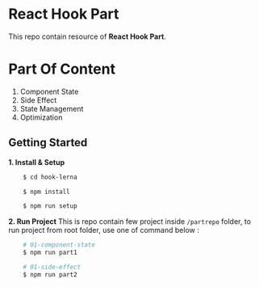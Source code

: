 # React Hook Part
This repo contain resource of **React Hook Part**.


# Part Of Content
1. Component State
2. Side Effect
3. State Management
4. Optimization


## Getting Started
**1. Install & Setup**
```sh
    $ cd hook-lerna

    $ npm install

    $ npm run setup
```
**2. Run Project**
This is repo contain few project inside `/partrepo` folder, to run project from root folder, use one of command below : 
```sh
    # 01-component-state
    $ npm run part1

    # 01-side-effect
    $ npm run part2

```